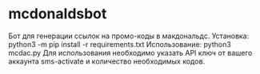 # mcdonaldsbot
Бот для генерации ссылок на промо-коды в макдональдс.
Установка:
python3 -m pip install -r requirements.txt
Использование:
python3 mcdac.py
Для использования необходимо указать API ключ от вашего аккаунта sms-activate и количество необходимых кодов.
